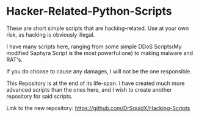 # Hacker-Related-Python-Scripts
These are short simple scripts that are hacking-related. Use at your own risk, as hacking is obviously illegal.

I have many scripts here, ranging from some simple DDoS Scripts(My modified Saphyra Script is the most powerful one) to making malware and RAT's.

If you do choose to cause any damages, I will not be the one responsible.

This Repository is at the end of its life-span. I have created much more advanced scripts than the ones here, and I wish to create another repository for said scripts.

Link to the new repository: https://github.com/DrSquidX/Hacking-Scripts
